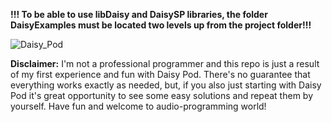**!!! To be able to use libDaisy and DaisySP libraries, the folder DaisyExamples must be located two levels up from the project folder!!!**

![Daisy_Pod](https://github.com/user-attachments/assets/99ac661c-541e-4bfd-a924-7449afee852d)

**Disclaimer:**
I'm not a professional programmer and this repo is just a result of my first experience and fun with Daisy Pod. 
There's no guarantee that everything works exactly as needed, but, if you also just starting with Daisy Pod it's great opportunity to see some easy solutions and repeat them by yourself.
Have fun and welcome to audio-programming world!
